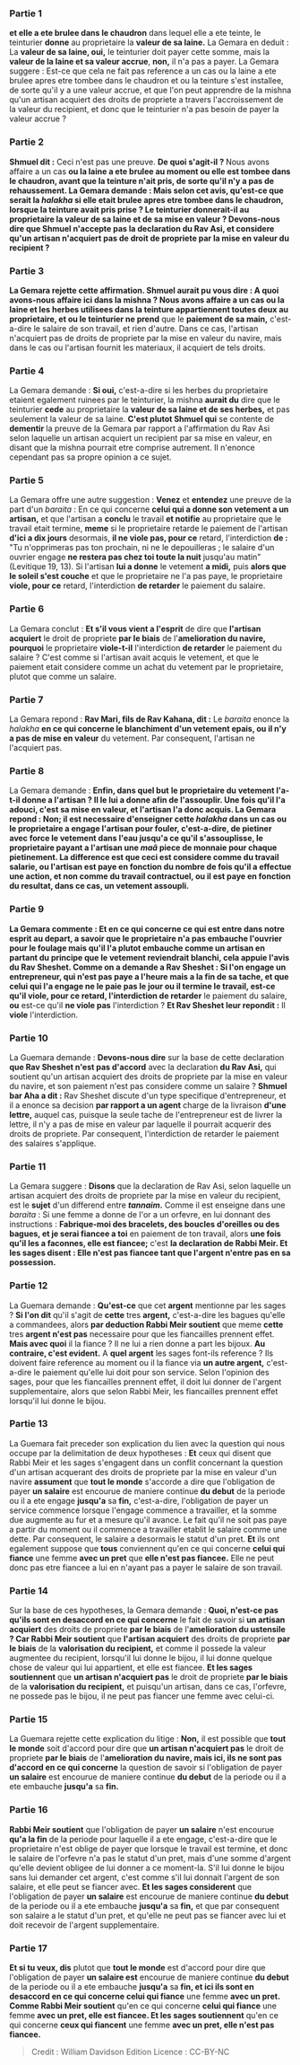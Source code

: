 
### Partie 1
<b>et elle a ete brulee dans le chaudron</b> dans lequel elle a ete teinte, le teinturier <b>donne</b> au proprietaire la <b>valeur de sa laine.</b> La Gemara en deduit : La <b>valeur de sa laine, oui,</b> le teinturier doit payer cette somme, mais la <b>valeur de la laine et sa valeur accrue</b>, <b>non,</b> il n'a pas a payer. La Gemara suggere : Est-ce que cela ne fait pas reference a un cas ou la laine a ete brulee apres etre tombee dans le chaudron et ou la teinture s'est installee, de sorte qu'il y a une valeur accrue, et que l'on peut apprendre de la mishna qu'un artisan acquiert des droits de propriete a travers l'accroissement de la valeur du recipient, et donc que le teinturier n'a pas besoin de payer la valeur accrue ?

### Partie 2
<b>Shmuel dit :</b> Ceci n'est pas une preuve. <b>De quoi s'agit-il ? </b> Nous avons affaire a un cas <b>ou la laine <b>a ete brulee au moment ou elle est tombee</b> dans le chaudron, avant que la teinture n'ait pris, de sorte <b>qu'il n'y a pas de rehaussement.</b> La Gemara demande : <b>Mais</b> selon cet avis, <b>qu'est-ce que</b> serait la <i>halakha</i> si <b>elle etait brulee apres etre tombee</b> dans le chaudron, lorsque la teinture avait pris prise ? Le teinturier <b>donnerait-il</b> au proprietaire la <b>valeur de sa laine et de sa mise en valeur ? Devons-nous dire</b> que <b>Shmuel n'accepte pas</b> la declaration <b>du Rav Asi,</b> et considere qu'un artisan n'acquiert pas de droit de propriete par la mise en valeur du recipient ?

### Partie 3
La Gemara rejette cette affirmation. <b>Shmuel</b> aurait pu <b>vous dire : A quoi avons-nous affaire ici</b> dans la mishna ? Nous avons affaire a un cas <b>ou la laine et les herbes</b> utilisees dans la teinture appartiennent toutes deux au proprietaire, et ou le teinturier ne prend</b> que le <b>paiement de sa main,</b> c'est-a-dire le salaire de son travail, et rien d'autre. Dans ce cas, l'artisan n'acquiert pas de droits de propriete par la mise en valeur du navire, mais dans le cas ou l'artisan fournit les materiaux, il acquiert de tels droits.

### Partie 4
La Gemara demande : <b>Si oui,</b> c'est-a-dire si les herbes du proprietaire etaient egalement ruinees par le teinturier, la mishna <b>aurait du</b> dire que le teinturier <b>cede</b> au proprietaire la <b>valeur de sa laine et de ses herbes,</b> et pas seulement la valeur de sa laine. <b>C'est plutot Shmuel qui</b> se contente de <b>dementir</b> la preuve de la Gemara par rapport a l'affirmation du Rav Asi selon laquelle un artisan acquiert un recipient par sa mise en valeur, en disant que la mishna pourrait etre comprise autrement. Il n'enonce cependant pas sa propre opinion a ce sujet.

### Partie 5
La Gemara offre une autre suggestion : <b>Venez</b> et <b>entendez</b> une preuve de la part d'un <i>baraita</i> : En ce qui concerne <b>celui qui a donne son vetement a un artisan,</b> et que l'artisan a <b>conclu</b> le travail <b>et notifie</b> au proprietaire que le travail etait termine, <b>meme</b> si le proprietaire retarde le paiement de l'artisan <b>d'ici a dix jours</b> desormais, <b>il ne viole pas, pour ce</b> retard, l'interdiction <b>de : </b> "Tu n'opprimeras pas ton prochain, ni ne le depouilleras ; le salaire d'un ouvrier engage <b>ne restera pas chez toi toute la nuit</b> jusqu'au matin" (Levitique 19, 13). Si l'artisan <b>lui a donne</b> le vetement <b>a midi,</b> puis <b>alors que le soleil s'est couche</b> et que le proprietaire ne l'a pas paye, le proprietaire <b>viole, pour ce</b> retard, l'interdiction <b>de retarder</b> le paiement du salaire.

### Partie 6
La Gemara conclut : <b>Et s'il vous vient a l'esprit</b> de dire que <b>l'artisan acquiert</b> le droit de propriete <b>par le biais</b> de l'<b>amelioration du navire, pourquoi</b> le proprietaire <b>viole-t-il</b> l'interdiction <b>de retarder</b> le paiement du salaire ? C'est comme si l'artisan avait acquis le vetement, et que le paiement etait considere comme un achat du vetement par le proprietaire, plutot que comme un salaire.

### Partie 7
La Gemara repond : <b>Rav Mari, fils de Rav Kahana, dit :</b> Le <i>baraita</i> enonce la <i>halakha</i> <b>en ce qui concerne le blanchiment d'un vetement epais, ou il n'y a pas de mise en valeur</b> du vetement. Par consequent, l'artisan ne l'acquiert pas.

### Partie 8
La Gemara demande : <b>Enfin, dans quel but</b> <b>le proprietaire du vetement l'a-t-il <b>donne</b> a l'artisan ? Il le lui a donne afin de <b>l'assouplir</b>. <b>Une fois qu'il l'a adouci, c'est sa mise en valeur,</b> et l'artisan l'a donc acquis. La Gemara repond : <b>Non;</b> il est <b>necessaire</b> d'enseigner cette <i>halakha</i> dans un cas <b>ou</b> le proprietaire a <b>engage</b> l'artisan <b>pour fouler,</b> c'est-a-dire, de pietiner avec force le vetement dans l'eau jusqu'a ce qu'il s'assouplisse, le proprietaire payant a l'artisan <b>une <i>maâ</i></b> piece de monnaie <b>pour chaque pietinement.</b> La difference est <b>que ceci est</b> considere comme du travail <b>salarie</b>, ou l'artisan est paye en fonction du nombre de fois qu'il a effectue une action, et non comme du travail contractuel, ou il est paye en fonction du resultat, dans ce cas, un vetement assoupli.

### Partie 9
La Gemara commente : <b>Et en ce qui concerne ce qui est entre dans notre esprit au depart, a savoir que</b> le proprietaire <b>n'a pas embauche</b> l'ouvrier <b>pour le foulage</b> mais qu'il l'a plutot embauche comme un artisan en partant du principe que le vetement reviendrait blanchi, cela <b>appuie</b> l'avis <b>du Rav Sheshet. Comme on a demande a Rav Sheshet :</b> Si l'on engage <b>un entrepreneur,</b> qui n'est pas paye a l'heure mais a la fin de sa tache, et que celui qui l'a engage ne le paie pas le jour ou il termine le travail, est-ce qu'il <b>viole, pour ce</b> retard, l'interdiction de retarder</b> le paiement du salaire, <b>ou</b> est-ce qu'il <b>ne viole pas</b> l'interdiction ? <b>Et Rav Sheshet leur repondit :</b> Il <b>viole</b> l'interdiction.

### Partie 10
La Guemara demande : <b>Devons-nous dire</b> sur la base de cette declaration <b>que Rav Sheshet n'est pas d'accord</b> avec la declaration <b>du Rav Asi,</b> qui soutient qu'un artisan acquiert des droits de propriete par la mise en valeur du navire, et son paiement n'est pas considere comme un salaire ? <b>Shmuel bar Aha a dit :</b> Rav Sheshet discute d'un type specifique d'entrepreneur, et il a enonce sa decision <b>par rapport a un agent</b> charge de la livraison <b>d'une lettre,</b> auquel cas, puisque la seule tache de l'entrepreneur est de livrer la lettre, il n'y a pas de mise en valeur par laquelle il pourrait acquerir des droits de propriete. Par consequent, l'interdiction de retarder le paiement des salaires s'applique.

### Partie 11
La Gemara suggere : <b>Disons</b> que la declaration de Rav Asi, selon laquelle un artisan acquiert des droits de propriete par la mise en valeur du recipient, est le <b>sujet</b> d'un differend entre <b><i>tannaim</i>.</b> Comme il est enseigne dans une <i>baraita</i> : Si une femme a donne de l'or a un orfevre, en lui donnant des instructions : <b>Fabrique-moi des bracelets, des boucles d'oreilles ou des bagues, et je serai fiancee a toi</b> en paiement de ton travail, alors <b>une fois qu'il les a faconnes, elle est fiancee;</b> c'est <b>la declaration de Rabbi Meir. Et les sages disent : Elle n'est pas fiancee tant que l'argent n'entre pas en sa possession.</b>

### Partie 12
La Guemara demande : <b>Qu'est-ce</b> que cet <b>argent</b> mentionne par les sages ? <b>Si l'on dit</b> qu'il s'agit de <b>cette</b> tres <b>argent,</b> c'est-a-dire les bagues qu'elle a commandees, alors <b>par deduction Rabbi Meir soutient</b> que meme <b>cette</b> tres <b>argent n'est pas</b> necessaire pour que les fiancailles prennent effet. <b>Mais avec quoi</b> il la fiance ? </b> Il ne lui a rien donne a part les bijoux. <b>Au contraire, c'est evident.</b> A <b>quel argent</b> les sages font-ils reference ? Ils doivent faire reference au moment ou il la fiance via <b>un autre argent,</b> c'est-a-dire le paiement qu'elle lui doit pour son service. Selon l'opinion des sages, pour que les fiancailles prennent effet, il doit lui donner de l'argent supplementaire, alors que selon Rabbi Meir, les fiancailles prennent effet lorsqu'il lui donne le bijou.

### Partie 13
La Guemara fait preceder son explication du lien avec la question qui nous occupe par la delimitation de deux hypotheses : <b>Et</b> ceux qui disent que Rabbi Meir et les sages s'engagent dans un conflit concernant la question d'un artisan acquerant des droits de propriete par la mise en valeur d'un navire <b>assument</b> que <b>tout le monde</b> s'accorde a dire que l'obligation de payer <b>un salaire</b> est encourue de maniere continue <b>du debut</b> de la periode ou il a ete engage <b>jusqu'a</b> sa <b>fin,</b> c'est-a-dire, l'obligation de payer un service commence lorsque l'engage commence a travailler, et la somme due augmente au fur et a mesure qu'il avance. Le fait qu'il ne soit pas paye a partir du moment ou il commence a travailler etablit le salaire comme une dette. Par consequent, le salaire a desormais le statut d'un pret. <b>Et</b> ils ont egalement suppose que <b>tous</b> conviennent qu'en ce qui concerne <b>celui qui fiance</b> une femme <b>avec un pret</b> que <b>elle n'est pas fiancee.</b> Elle ne peut donc pas etre fiancee a lui en n'ayant pas a payer le salaire de son travail.

### Partie 14
Sur la base de ces hypotheses, la Gemara demande : <b>Quoi, n'est-ce pas qu'ils sont en desaccord en ce qui concerne</b> le fait de savoir si <b>un artisan acquiert</b> des droits de propriete <b>par le biais</b> de l'<b>amelioration du ustensile ? Car Rabbi Meir soutient</b> que <b>l'artisan acquiert</b> des droits de propriete <b>par le biais</b> de la <b>valorisation du recipient,</b> et comme il possede la valeur augmentee du recipient, lorsqu'il lui donne le bijou, il lui donne quelque chose de valeur qui lui appartient, et elle est fiancee. <b>Et les sages soutiennent</b> que <b>un artisan n'acquiert pas</b> le droit de propriete <b>par le biais</b> de la <b>valorisation du recipient,</b> et puisqu'un artisan, dans ce cas, l'orfevre, ne possede pas le bijou, il ne peut pas fiancer une femme avec celui-ci.

### Partie 15
La Guemara rejette cette explication du litige : <b>Non,</b> il est possible que <b>tout le monde</b> soit d'accord pour dire que <b>un artisan n'acquiert pas</b> le droit de propriete <b>par le biais</b> de l'<b>amelioration du navire, mais ici, ils ne sont pas d'accord en ce qui concerne</b> la question de savoir si l'obligation de payer <b>un salaire</b> est encourue de maniere continue <b>du debut</b> de la periode ou il a ete embauche <b>jusqu'a</b> sa <b>fin.</b>

### Partie 16
<b>Rabbi Meir soutient</b> que l'obligation de payer <b>un salaire</b> n'est encourue <b>qu'a la fin</b> de la periode pour laquelle il a ete engage, c'est-a-dire que le proprietaire n'est oblige de payer que lorsque le travail est termine, et donc le salaire de l'orfevre n'a pas le statut d'un pret, mais d'une somme d'argent qu'elle devient obligee de lui donner a ce moment-la. S'il lui donne le bijou sans lui demander cet argent, c'est comme s'il lui donnait l'argent de son salaire, et elle peut se fiancer avec. <b>Et les sages considerent</b> que l'obligation de payer <b>un salaire</b> est encourue de maniere continue <b>du debut</b> de la periode ou il a ete embauche <b>jusqu'a</b> sa <b>fin,</b> et que par consequent son salaire a le statut d'un pret, et qu'elle ne peut pas se fiancer avec lui et doit recevoir de l'argent supplementaire.

### Partie 17
<b>Et si tu veux, dis</b> plutot que <b>tout le monde</b> est d'accord pour dire que l'obligation de payer <b>un salaire est</b> encourue de maniere continue <b>du debut</b> de la periode ou il a ete embauche <b>jusqu'a</b> sa <b>fin, et ici ils sont en desaccord en ce qui concerne celui qui fiance</b> une femme <b>avec un pret. Comme Rabbi Meir soutient</b> qu'en ce qui concerne <b>celui qui fiance</b> une femme <b>avec un pret, elle est fiancee. Et les sages soutiennent</b> qu'en ce qui concerne <b>ceux qui fiancent</b> une femme <b>avec un pret, elle n'est pas fiancee.</b>

>Credit : William Davidson Edition
>Licence : CC-BY-NC